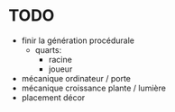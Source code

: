 # TODO

- finir la génération procédurale
  - quarts:
    - racine
    - joueur
- mécanique ordinateur / porte
- mécanique croissance plante / lumière
- placement décor

